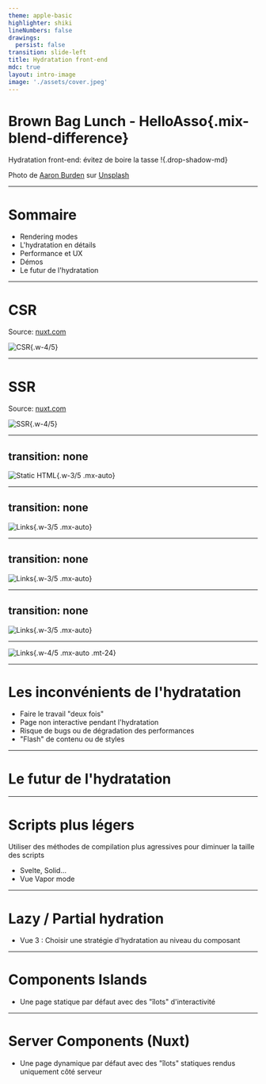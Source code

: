 ```yaml
---
theme: apple-basic
highlighter: shiki
lineNumbers: false
drawings:
  persist: false
transition: slide-left
title: Hydratation front-end
mdc: true
layout: intro-image
image: './assets/cover.jpeg'
---
```


# Brown Bag Lunch - HelloAsso{.mix-blend-difference}

Hydratation front-end: évitez de boire la tasse !{.drop-shadow-md}

<div class="absolute bottom-10 left-10 text-xs">
Photo de <a href="https://unsplash.com/fr/@aaronburden?utm_source=unsplash&utm_medium=referral&utm_content=creditCopyText">Aaron Burden</a> sur <a href="https://unsplash.com/fr/photos/dXYE1d08BiY?utm_source=unsplash&utm_medium=referral&utm_content=creditCopyText">Unsplash</a>
</div>

<!--
Présentation Clem
Hydratation : processus appliqué dans le cadre du rendu côté serveur d'une appli JS
Peut s'appliquer à React, Vue, Angular, Svelte, etc.
Je vais utiliser Vue / Nuxt comme exemple
Sujet "transparent" pour les devs front, c'est le framework qui s'en occupe
Mieux comprendre l'hydration permet d'éviter des bugs et d'optimiser les performances
- Un peu de théorie rapide
- Exemples de bugs ou problèmes perf / UX
- Le futur de l'hydration
-->
---

# Sommaire

- Rendering modes
- L'hydratation en détails
- Performance et UX
- Démos
- Le futur de l'hydratation

---

# CSR

Source: [nuxt.com](https://nuxt.com)

![CSR](/assets/csr.svg){.w-4/5}


---

# SSR

Source: [nuxt.com](https://nuxt.com)

![SSR](/assets/ssr.svg){.w-4/5}

---
transition: none
---

![Static HTML](/assets/hydration/1.png){.w-3/5 .mx-auto}

---
transition: none
---

![Links](/assets/hydration/2.png){.w-3/5 .mx-auto}

---
transition: none
---

![Links](/assets/hydration/3.png){.w-3/5 .mx-auto}

---
transition: none
---

![Links](/assets/hydration/4.png){.w-3/5 .mx-auto}

---

![Links](/assets/hydration/5.png){.w-4/5 .mx-auto .mt-24}

---

# Les inconvénients de l'hydratation

<v-clicks>

- Faire le travail "deux fois"
- Page non interactive pendant l'hydratation
- Risque de bugs ou de dégradation des performances
- "Flash" de contenu ou de styles

</v-clicks>

---

# Le futur de l'hydratation

---

# Scripts plus légers

Utiliser des méthodes de compilation plus agressives pour diminuer la taille des scripts
- Svelte, Solid...
- Vue Vapor mode

---

# Lazy / Partial hydration

- Vue 3 : Choisir une stratégie d'hydratation au niveau du composant

---

# Components Islands

- Une page statique par défaut avec des "îlots" d'interactivité

---

# Server Components (Nuxt)

- Une page dynamique par défaut avec des "îlots" statiques rendus uniquement côté serveur